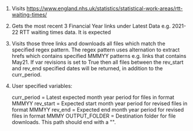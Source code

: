 1) Visits https://www.england.nhs.uk/statistics/statistical-work-areas/rtt-waiting-times/

2) Gets the most recent 3 Financial Year links under Latest Data e.g. 2021-22 RTT waiting times data. It is expected

3) Visits those three links and downloads all files which match the specified regex pattern. The regex pattern uses alternation to extract hrefs which contains specified MMMYY patterns e.g. links that contains May21. If var revisions is set to True then all files between the rev_start and rev_end specified dates will be returned, in addition to the 
curr_period. 

4) User specified variables:

    curr_period = Latest expected month year period for files in format MMMYY
    rev_start = Expected start month year period for revised files in format MMMYY
    rev_end = Expected end month year period for revised files in format MMMY
    OUTPUT_FOLDER = Destination folder for file downloads. This path should end with a "\".



